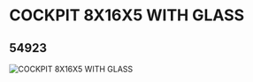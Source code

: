 # COCKPIT 8X16X5 WITH GLASS
## 54923
![COCKPIT 8X16X5 WITH GLASS](https://lc-www-live-s.legocdn.com/media/bricks/5/2/4286742.jpg)